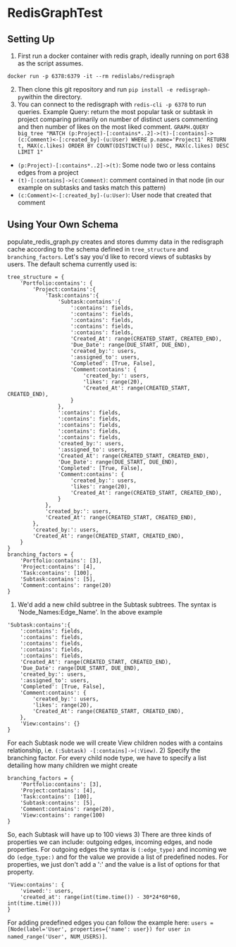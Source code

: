 # RedisGraphTest

## Setting Up
1) First run a docker container with redis graph, ideally running on port 638 as the script assumes.
```
docker run -p 6378:6379 -it --rm redislabs/redisgraph
```
2) Then clone this git repository and run ```pip install -e redisgraph-py```within the directory. 
3) You can connect to the redisgraph with ```redis-cli -p 6378``` to run queries.
Example Query: return the most popular task or subtask in project comparing primarily on number of distinct users commenting and then number of likes on the most liked comment.
```GRAPH.QUERY big_tree "MATCH (p:Project)-[:contains*..2]->(t)-[:contains]->(c:Comment)<-[:created_by]-(u:User) WHERE p.name='Project1' RETURN t, MAX(c.likes) ORDER BY COUNT(DISTINCT(u)) DESC, MAX(c.likes) DESC LIMIT 1"```
- ```(p:Project)-[:contains*..2]->(t)```: Some node two or less contains edges from a project
- ```(t)-[:contains]->(c:Comment)```: comment contained in that node (in our example on subtasks and tasks match this pattern)
- ```(c:Comment)<-[:created_by]-(u:User)```: User node that created that comment

## Using Your Own Schema
populate_redis_graph.py creates and stores dummy data in the redisgraph cache according to the schema defined in ```tree_structure``` and ```branching_factors```. Let's say you'd like to record views of subtasks by users. The default schema currently used is:
```
tree_structure = {
    'Portfolio:contains': {
        'Project:contains':{
            'Task:contains':{
                'Subtask:contains':{
                    ':contains': fields,
                    ':contains': fields,
                    ':contains': fields,
                    ':contains': fields,
                    ':contains': fields,
                    'Created_At': range(CREATED_START, CREATED_END),
                    'Due_Date': range(DUE_START, DUE_END),
                    'created_by:': users,
                    ':assigned_to': users,
                    'Completed': [True, False],
                    'Comment:contains': {
                        'created_by:': users,
                        'likes': range(20),
                        'Created_At': range(CREATED_START, CREATED_END),
                    }
                },
                ':contains': fields,
                ':contains': fields,
                ':contains': fields,
                ':contains': fields,
                ':contains': fields,
                'created_by:': users,
                ':assigned_to': users,
                'Created_At': range(CREATED_START, CREATED_END),
                'Due_Date': range(DUE_START, DUE_END),
                'Completed': [True, False],
                'Comment:contains': {
                    'created_by:': users,
                    'likes': range(20),
                    'Created_At': range(CREATED_START, CREATED_END),
                }
            },
            'created_by:': users,
            'Created_At': range(CREATED_START, CREATED_END),
        },
        'created_by:': users,
        'Created_At': range(CREATED_START, CREATED_END),
    }
}
branching_factors = {
    'Portfolio:contains': [3], 
    'Project:contains': [4], 
    'Task:contains': [100], 
    'Subtask:contains': [5], 
    'Comment:contains': range(20)
}
```
1) We'd add a new child subtree in the Subtask subtrees. The syntax is 'Node_Names:Edge_Name'. In the above example
```
'Subtask:contains':{
    ':contains': fields,
    ':contains': fields,
    ':contains': fields,
    ':contains': fields,
    ':contains': fields,
    'Created_At': range(CREATED_START, CREATED_END),
    'Due_Date': range(DUE_START, DUE_END),
    'created_by:': users,
    ':assigned_to': users,
    'Completed': [True, False],
    'Comment:contains': {
        'created_by:': users,
        'likes': range(20),
        'Created_At': range(CREATED_START, CREATED_END),
    },
    'View:contains': {}
}
```
For each Subtask node we will create View children nodes with a contains relationship, i.e. ```(:Subtask) -[:contains]->(:View)```.
2) Specify the branching factor. For every child node type, we have to specify a list detailing how many children we might create
```
branching_factors = {
    'Portfolio:contains': [3], 
    'Project:contains': [4], 
    'Task:contains': [100], 
    'Subtask:contains': [5], 
    'Comment:contains': range(20),
    'View:contains': range(100)
}
```
So, each Subtask will have up to 100 views
3) There are three kinds of properties we can include: outgoing edges, incoming edges, and node properties. For outgoing edges the syntax is ```(:edge_type)``` and incoming we do ```(edge_type:)``` and for the value we provide a list of predefined nodes. For properties, we just don't add a ':' and the value is a list of options for that property.
```
'View:contains': {
    'viewed:': users,
    'created_at': range(int(time.time()) - 30*24*60*60, int(time.time()))
}
```
For adding predefined edges you can follow the example here: ```users = [Node(label='User', properties={'name': user}) for user in named_range('User', NUM_USERS)]```.